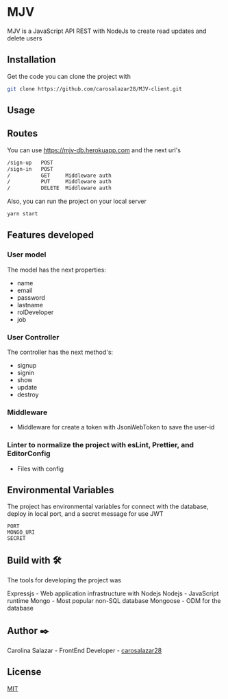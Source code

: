 # MJV

MJV is a JavaScript API REST with NodeJs to create read updates and delete users

## Installation

Get the code you can clone the project with

```bash
git clone https://github.com/carosalazar28/MJV-client.git
```

## Usage

## Routes
You can use https://mjv-db.herokuapp.com and the next url's

```bash
/sign-up   POST
/sign-in   POST
/          GET     Middleware auth
/          PUT     Middleware auth
/          DELETE  Middleware auth
```

Also, you can run the project on your local server

```bash
yarn start
```

## Features developed

### User model
The model has the next properties:

- name
- email
- password
- lastname
- rolDeveloper
- job

### User Controller
The controller has the next method's:

- signup
- signin
- show
- update
- destroy

### Middleware
- Middleware for create a token with JsonWebToken to save the user-id


### Linter to normalize the project with esLint, Prettier, and EditorConfig
- Files with config

## Environmental Variables

The project has environmental variables for connect with the database, deploy in local port, and a secret message for use JWT

```
PORT
MONGO_URI
SECRET
```
## Build with 🛠️
The tools for developing the project was

Expressjs - Web application infrastructure with Nodejs
Nodejs - JavaScript runtime
Mongo - Most popular non-SQL database
Mongoose - ODM for the database


## Author ✒️
Carolina Salazar - FrontEnd Developer - [carosalazar28](https://github.com/carosalazar28)

## License
[MIT](https://choosealicense.com/licenses/mit/)
